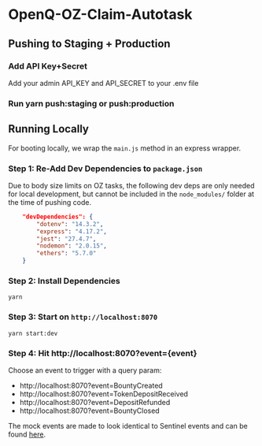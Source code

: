 # OpenQ-OZ-Claim-Autotask

## Pushing to Staging + Production

### Add API Key+Secret

Add your admin API_KEY and API_SECRET to your .env file

### Run yarn push:staging or push:production

## Running Locally

For booting locally, we wrap the `main.js` method in an express wrapper.

### Step 1: Re-Add Dev Dependencies to `package.json`

Due to body size limits on OZ tasks, the following dev deps are only needed for local development, but cannot be included in the `node_modules/` folder at the time of pushing code.

```json
	"devDependencies": {
		"dotenv": "14.3.2",
		"express": "4.17.2",
		"jest": "27.4.7",
		"nodemon": "2.0.15",
		"ethers": "5.7.0"
	}
```

### Step 2: Install Dependencies

`yarn`

### Step 3: Start on `http://localhost:8070`

`yarn start:dev`

### Step 4: Hit http://localhost:8070?event={event}

Choose an event to trigger with a query param:

- http://localhost:8070?event=BountyCreated
- http://localhost:8070?event=TokenDepositReceived
- http://localhost:8070?event=DepositRefunded
- http://localhost:8070?event=BountyClosed

The mock events are made to look identical to Sentinel events and can be found [here](https://github.com/OpenQDev/OpenQ-Bounty-Actions-Autotask/blob/staging/events/events.js).